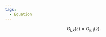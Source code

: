 ```yaml
---
tags:
  - Equation
---
```

$$\begin{equation}\tag{3.2}
    G_{j,k}(z) = G_{k,j}(z).
  \end{equation}$$